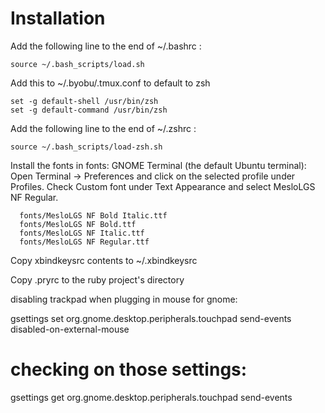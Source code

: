 # Installation

Add the following line to the end of ~/.bashrc :

	source ~/.bash_scripts/load.sh


Add this to ~/.byobu/.tmux.conf to default to zsh

```
set -g default-shell /usr/bin/zsh
set -g default-command /usr/bin/zsh
```

Add the following line to the end of ~/.zshrc :

	source ~/.bash_scripts/load-zsh.sh

Install the fonts in fonts:
GNOME Terminal (the default Ubuntu terminal): Open Terminal → Preferences and click on the selected profile under Profiles. Check Custom font under Text Appearance and select MesloLGS NF Regular.

```
  fonts/MesloLGS NF Bold Italic.ttf
  fonts/MesloLGS NF Bold.ttf
  fonts/MesloLGS NF Italic.ttf
  fonts/MesloLGS NF Regular.ttf
```



Copy xbindkeysrc contents to ~/.xbindkeysrc 

Copy .pryrc to the ruby project's directory

disabling trackpad when plugging in  mouse for gnome:

gsettings set org.gnome.desktop.peripherals.touchpad send-events disabled-on-external-mouse

# checking on those settings:
gsettings get org.gnome.desktop.peripherals.touchpad send-events

